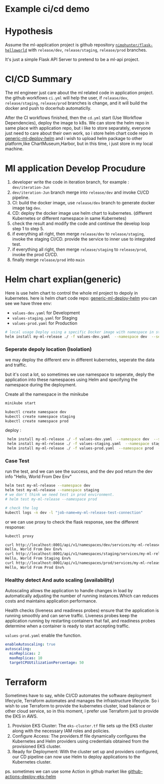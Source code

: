 # Example ci/cd demo

# Hypothesis
Assume the ml-application project is github repository [`nimohunter/flask-helloworld`](https://github.com/nimohunter/flask_helloworld) with `release/dev`, `release/staging`, `release/prod` branches.

It's just a simple Flask API Server to pretend to be a ml-api project.

# CI/CD Summary
The ml engineer just care about the ml related code in application project. the github workflows `ci.yml` will help the user, if `release/dev`, `release/staging`, `release/prod` branches is change, and it will build the docker and push to docerhub automaticlly.

After the CI workflows finished, then the `cd.yml` start (Use Workflow Dependencies), deploy the image to k8s. 
We can store the helm repo in same place with application repo, but i like to store separately, everyone just need to care about their own work, so i store helm chart code repo in [generic-ml-deploy-helm](https://github.com/nimohunter/generic-ml-deploy-helm) and i wish to upload helm package to other platform,like ChartMuseum,Harbor, but in this time, i just store in my local machine.

# Ml application Develop Procudure

1. developer write the code in iteration branch, for example : `dev/iteration-Jun`
2. `dev/iteration-Jun` branch merge into `release/dev` and invoke CI/CD pipeline.
3. CI: build the docker image, use `release/dev` branch to generate docker image tag `dev`.
4. CD: deploy the docker image use helm chart to kubernetes. (different Kubernetes or different namespace in same Kubernetes)
5. check the result and modify the code and continue the develop loop step 1 to step 5.
6. if everything all right, then merge `release/dev` to `release/staging`, invoke the staging CI/CD. provide the service to inner use to integrated test. 
7. if everything all right, then merge `release/staging` to `release/prod`, invoke the prod CI/CD.
8. finally merge `release/prod` into `main`


# Helm chart explian(generic)
Here is use helm chart to control the whole ml project to depoly in kubernetes. here is helm chart code repo: [generic-ml-deploy-helm](https://github.com/nimohunter/generic-ml-deploy-helm)
you can see we have three env:

* `values-dev.yaml` for Development
* `values-staging.yaml` for Staging
* `values-prod.yaml` for Production

```bash
# local usage Deploy using a specific Docker image with namespace in staging
helm install my-ml-release ./ -f values-dev.yaml  --namespace dev  --set image.repository=duluku/flask-hello-world
```

### Seperate depoly location (Isolation)

we may deploy the different env in different kubernetes, seperate the data and traffic.

but it's cost a lot, so sometimes we use namespace to seperate, deply the application into these namespaces using Helm and specifying the namespace during the deployment.

Create all the namespace in the minikube
```bash
minikube start

kubectl create namespace dev
kubectl create namespace staging
kubectl create namespace prod
```

deploy :

```bash
 helm install my-ml-release ./ -f values-dev.yaml  --namespace dev  --set image.repository=duluku/flask-hello-world
 helm install my-ml-release ./ -f values-staging.yaml  --namespace staging  --set image.repository=duluku/flask-hello-world
 helm install my-ml-release ./ -f values-prod.yaml  --namespace prod  --set image.repository=duluku/flask-hello-world
```


### Case Test 
run the test, and we can see the success, and the dev pod return the dev info "Hello, World From Dev Env" 
```bash
helm test my-ml-release --namespace dev
helm test my-ml-release --namespace staging
# we don't think we need test in prod environment.
# helm test my-ml-release --namespace prod

# check the log
kubectl logs -n dev -l "job-name=my-ml-release-test-connection"
```

or we can use proxy to check the flask response, see the different response:

```bash 
kubectl proxy

curl http://localhost:8001/api/v1/namespaces/dev/services/my-ml-release-generic-ml-deploy-helm:5000/proxy/
Hello, World From Dev Env%  
curl http://localhost:8001/api/v1/namespaces/staging/services/my-ml-release-generic-ml-deploy-helm:5000/proxy/
Hello, World From Staging Env%                                                 
curl http://localhost:8001/api/v1/namespaces/prod/services/my-ml-release-generic-ml-deploy-helm:5000/proxy/
Hello, World From Prod Env%    

```

### Healthy detect And auto scaling (availability)
Autoscaling allows the application to handle changes in load by automatically adjusting the number of running instances.Which can reduces costs and maintains application performance. 

Health checks (liveness and readiness probes) ensure that the application is running smoothly and can serve traffic. Liveness probes keep the application running by restarting containers that fail, and readiness probes determine when a container is ready to start accepting traffic.

`values-prod.yaml` enable the function.

```yaml
enableAutoscaling: true
autoscaling:
  minReplicas: 2
  maxReplicas: 10
  targetCPUUtilizationPercentage: 50
```

# Terraform
Sometimes have to say, while CI/CD automates the software deployment lifecycle, Terraform automates and manages the infrastructure lifecycle. So i wish to use Terraform to provide the kubernetes cluster, load balance or other cloud service, so in this moment, i prefer use Terraform just to provide the EKS in AWS. 

1. Provision EKS Cluster: The `eks-cluster.tf` file sets up the EKS cluster along with the necessary IAM roles and policies.
2. Configure Access: The providers.tf file dynamically configures the Kubernetes and Helm providers using credentials obtained from the provisioned EKS cluster.
3. Ready for Deployment: With the cluster set up and providers configured, our CD pipeline can now use Helm to deploy applications to the Kubernetes cluster.

ps. sometimes we can use some Action in github market like [github-actions-deploy-eks-helm](https://github.com/bitovi/github-actions-deploy-eks-helm)

